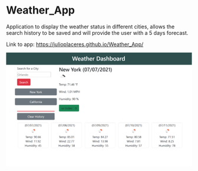 # Weather_App
Application to display the weather status in different cities, allows the search history to be saved and will provide the user with a 5 days forecast.

Link to app: 
https://julioplaceres.github.io/Weather_App/

![App View](./images/AppView.PNG)